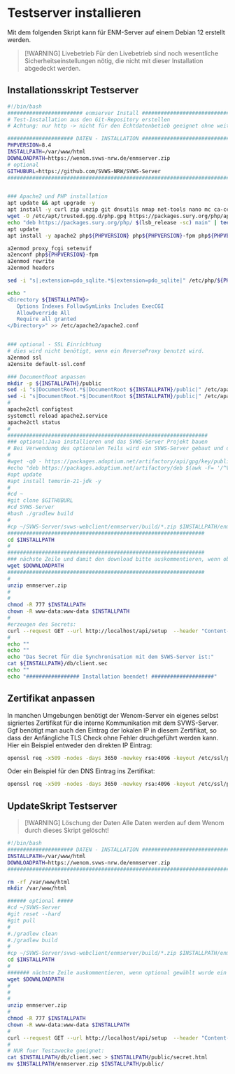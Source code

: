 # Testserver installieren 

Mit dem folgenden Skript kann für ENM-Server auf einem Debian 12 erstellt werden. 

> [!WARNING] Livebetrieb
> Für den Livebetrieb sind noch wesentliche Sicherheitseinstellungen nötig, die nicht mit dieser Installation abgedeckt werden. 

## Installationsskript Testserver

```bash
#!/bin/bash
######################## enmserver Install ######################################
# Test-Installation aus den Git-Repository erstellen
# Achtung: nur http -> nicht für den Echtdatenbetieb geeignet ohne weitere Anpassungen!

##################### DATEN - INSTALLATION ######################################
PHPVERSION=8.4
INSTALLPATH=/var/www/html
DOWNLOADPATH=https://wenom.svws-nrw.de/enmserver.zip
# optional 
GITHUBURL=https://github.com/SVWS-NRW/SVWS-Server
#################################################################################


### Apache2 und PHP installation
apt update && apt upgrade -y
apt install -y curl zip unzip git dnsutils nmap net-tools nano mc ca-certificates gnupg2 lsb-release apt-transport-https gnupg
wget -O /etc/apt/trusted.gpg.d/php.gpg https://packages.sury.org/php/apt.gpg
echo "deb https://packages.sury.org/php/ $(lsb_release -sc) main" | tee /etc/apt/sources.list.d/php.list
apt update
apt install -y apache2 php${PHPVERSION} php${PHPVERSION}-fpm php${PHPVERSION}-sqlite3

a2enmod proxy_fcgi setenvif
a2enconf php${PHPVERSION}-fpm
a2enmod rewrite
a2enmod headers

sed -i "s|;extension=pdo_sqlite.*$|extension=pdo_sqlite|" /etc/php/${PHPVERSION}/apache2/php.ini

echo "
<Directory ${INSTALLPATH}>
   Options Indexes FollowSymLinks Includes ExecCGI
   AllowOverride All
   Require all granted
</Directory>" >> /etc/apache2/apache2.conf


### optional - SSL Einrichtung
# dies wird nicht benötigt, wenn ein ReverseProxy benutzt wird. 
a2enmod ssl
a2ensite default-ssl.conf

### DocumentRoot anpassen
mkdir -p ${INSTALLPATH}/public
sed -i "s|DocumentRoot.*$|DocumentRoot ${INSTALLPATH}/public|" /etc/apache2/sites-available/000-default.conf
sed -i "s|DocumentRoot.*$|DocumentRoot ${INSTALLPATH}/public|" /etc/apache2/sites-available/default-ssl.conf
#
apache2ctl configtest
systemctl reload apache2.service
apache2ctl status
#
################################################################
### optional:Java installieren und das SVWS-Server Projekt bauen
# Bei Verwendung des optionalen Teils wird ein SVWS-Server gebaut und damit auch die Quellen des ENM-Servers. Dies ist nur in Testumgebungen empfehlenswert.
#
#wget -qO - https://packages.adoptium.net/artifactory/api/gpg/key/public | gpg --dearmor | tee /etc/apt/trusted.gpg.d/adoptium.gpg > /dev/null
#echo "deb https://packages.adoptium.net/artifactory/deb $(awk -F= '/^VERSION_CODENAME/{print$2}' /etc/os-release) main" | tee /etc/apt/sources.list.d/adoptium.list
#apt update
#apt install temurin-21-jdk -y
#
#cd ~
#git clone $GITHUBURL
#cd SVWS-Server
#bash ./gradlew build
#
#cp ~/SVWS-Server/svws-webclient/enmserver/build/*.zip $INSTALLPATH/enmserver.zip
###############################################################
cd $INSTALLPATH
#
###############################################################
### nächste Zeile und damit den download bitte auskommentieren, wenn oben "optional" das build aus dem Repository auskommentiert wurde #######
wget $DOWNLOADPATH
###############################################################
#
unzip enmserver.zip
#
#
chmod -R 777 $INSTALLPATH
chown -R www-data:www-data $INSTALLPATH
#
#erzeugen des Secrets:
curl --request GET --url http://localhost/api/setup  --header "Content-Type: application/x-www-form-urlencoded"
#
echo ""
echo ""
echo "Das Secret für die Synchronisation mit dem SVWS-Server ist:"
cat ${INSTALLPATH}/db/client.sec
echo ""
echo "################# Installation beendet! ####################"
```

## Zertifikat anpassen 
In manchen Umgebungen benötigt der Wenom-Server ein eigenes selbst sigriertes Zertifikat für die 
interne Kommunikation mit dem SVWS-Server. 
Ggf benötigt man auch den Eintrag der lokalen IP in diesem Zertifikat, so dass der Anfängliche TLS Check ohne Fehler druchgeführt werden kann. 
Hier ein Beispiel entweder den direkten IP Eintrag: 
```bash
openssl req -x509 -nodes -days 3650 -newkey rsa:4096 -keyout /etc/ssl/private/wenomtest-selfsigned.key -out /etc/ssl/certs/wenomtest-selfsigned.crt -subj "/C=DE/ST=NRW/L=NRW/O=NONE/CN=localhost" -addext "subjectAltName = IP:10.0.1.1" 
```
Oder ein Beispiel für den DNS Eintrag ins Zertifikat:

```bash
openssl req -x509 -nodes -days 3650 -newkey rsa:4096 -keyout /etc/ssl/private/wenomtest-selfsigned.key -out /etc/ssl/certs/wenomtest-selfsigned.crt -subj "/C=DE/ST=NRW/L=NRW/O=NONE/CN=localhost"-addext "subjectAltName = DNS:wenomtest2"
```





## UpdateSkript Testserver

>[!WARNING] Löschung der Daten
> Alle Daten werden auf dem Wenom durch dieses Skript gelöscht!

```bash
#!/bin/bash
##################### DATEN - INSTALLATION ######################################
INSTALLPATH=/var/www/html
DOWNLOADPATH=https://wenom.svws-nrw.de/enmserver.zip
#################################################################################

rm -rf /var/www/html
mkdir /var/www/html

###### optional #####
#cd ~/SVWS-Server
#git reset --hard
#git pull
#
#./gradlew clean
#./gradlew build
#
#cp ~/SVWS-Server/svws-webclient/enmserver/build/*.zip $INSTALLPATH/enmserver.zip
cd $INSTALLPATH
#
####### nächste Zeile auskommentieren, wenn optional gewählt wurde ein build erwünscht #######
wget $DOWNLOADPATH
#
#
#
unzip enmserver.zip
#
chmod -R 777 $INSTALLPATH
chown -R www-data:www-data $INSTALLPATH
#
curl --request GET --url http://localhost/api/setup  --header "Content-Type: application/x-www-form-urlencoded" 
#
# NUR fuer Testzwecke geeignet:
cat $INSTALLPATH/db/client.sec > $INSTALLPATH/public/secret.html
mv $INSTALLPATH/enmserver.zip $INSTALLPATH/public/      
```
